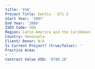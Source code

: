 ```yaml
---
title: '416'
Project Title: Sentia - DT1-2
Start Year: '2007'
End Year: '2008'
ISO3 Code: VEN
Region: Latin America and the Caribbean
Country: Venezuela
Client/ Donor: N/A
Is Current Project? (true/false): ''
Practice Area:
- ''
Contract Value USD: '8789.18'
---
```


